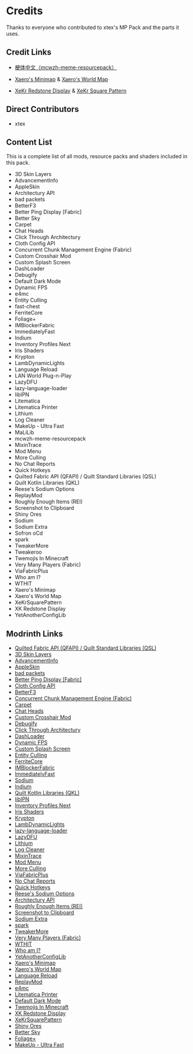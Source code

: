 # Credits

Thanks to everyone who contributed to xtex's MP Pack and the parts it uses.

## Credit Links

- [梗体中文（mcwzh-meme-resourcepack）](https://meme.teahouse.team/)

- [Xaero's Minimap](https://modrinth.com/mod/xaeros-minimap) & [Xaero's World Map](https://modrinth.com/mod/xaeros-world-map)

- [XeKr Redstone Display](https://modrinth.com/resourcepack/xk-redstone-display) & [XeKr Square Pattern](https://modrinth.com/resourcepack/xekrsquarepattern)

## Direct Contributors

<!--BEGIN CONTRIBUTORS LIST-->

- xtex

<!--END CONTRIBUTORS LIST-->

## Content List

This is a complete list of all mods, resource packs and shaders included in this pack.

<!--BEGIN MOD LIST-->

- 3D Skin Layers
- AdvancementInfo
- AppleSkin
- Architectury API
- bad packets
- BetterF3
- Better Ping Display [Fabric]
- Better Sky
- Carpet
- Chat Heads
- Click Through Architectury
- Cloth Config API
- Concurrent Chunk Management Engine (Fabric)
- Custom Crosshair Mod
- Custom Splash Screen
- DashLoader
- Debugify
- Default Dark Mode
- Dynamic FPS
- e4mc
- Entity Culling
- fast-chest
- FerriteCore
- Foliage+
- IMBlockerFabric
- ImmediatelyFast
- Indium
- Inventory Profiles Next
- Iris Shaders
- Krypton
- LambDynamicLights
- Language Reload
- LAN World Plug-n-Play
- LazyDFU
- lazy-language-loader
- libIPN
- Litematica
- Litematica Printer
- Lithium
- Log Cleaner
- MakeUp - Ultra Fast
- MaLiLib
- mcwzh-meme-resourcepack
- MixinTrace
- Mod Menu
- More Culling
- No Chat Reports
- Quick Hotkeys
- Quilted Fabric API (QFAPI) / Quilt Standard Libraries (QSL)
- Quilt Kotlin Libraries (QKL)
- Reese's Sodium Options
- ReplayMod
- Roughly Enough Items (REI)
- Screenshot to Clipboard
- Shiny Ores
- Sodium
- Sodium Extra
- Sofron oCd
- spark
- TweakerMore
- Tweakeroo
- Twemojis In Minecraft
- Very Many Players (Fabric)
- ViaFabricPlus
- Who am I?
- WTHIT
- Xaero's Minimap
- Xaero's World Map
- XeKrSquarePattern
- XK Redstone Display
- YetAnotherConfigLib

<!--END MOD LIST-->

## Modrinth Links

<!--BEGIN MR LINKS LIST-->

- [Quilted Fabric API (QFAPI) / Quilt Standard Libraries (QSL)](https://modrinth.com/mod/qvIfYCYJ)
- [3D Skin Layers](https://modrinth.com/mod/zV5r3pPn)
- [AdvancementInfo](https://modrinth.com/mod/G1epq3jN)
- [AppleSkin](https://modrinth.com/mod/EsAfCjCV)
- [bad packets](https://modrinth.com/mod/ftdbN0KK)
- [Better Ping Display [Fabric]](https://modrinth.com/mod/MS1ZMyR7)
- [Cloth Config API](https://modrinth.com/mod/9s6osm5g)
- [BetterF3](https://modrinth.com/mod/8shC1gFX)
- [Concurrent Chunk Management Engine (Fabric)](https://modrinth.com/mod/VSNURh3q)
- [Carpet](https://modrinth.com/mod/TQTTVgYE)
- [Chat Heads](https://modrinth.com/mod/Wb5oqrBJ)
- [Custom Crosshair Mod](https://modrinth.com/mod/o1tyE5vJ)
- [Debugify](https://modrinth.com/mod/QwxR6Gcd)
- [Click Through Architectury](https://modrinth.com/mod/Ql9v1uPP)
- [DashLoader](https://modrinth.com/mod/ZfQ3kTvR)
- [Dynamic FPS](https://modrinth.com/mod/LQ3K71Q1)
- [Custom Splash Screen](https://modrinth.com/mod/BwFQLeCh)
- [Entity Culling](https://modrinth.com/mod/NNAgCjsB)
- [FerriteCore](https://modrinth.com/mod/uXXizFIs)
- [IMBlockerFabric](https://modrinth.com/mod/752GQt04)
- [ImmediatelyFast](https://modrinth.com/mod/5ZwdcRci)
- [Sodium](https://modrinth.com/mod/AANobbMI)
- [Indium](https://modrinth.com/mod/Orvt0mRa)
- [Quilt Kotlin Libraries (QKL)](https://modrinth.com/mod/lwVhp9o5)
- [libIPN](https://modrinth.com/mod/onSQdWhM)
- [Inventory Profiles Next](https://modrinth.com/mod/O7RBXm3n)
- [Iris Shaders](https://modrinth.com/mod/YL57xq9U)
- [Krypton](https://modrinth.com/mod/fQEb0iXm)
- [LambDynamicLights](https://modrinth.com/mod/yBW8D80W)
- [lazy-language-loader](https://modrinth.com/mod/Nz0RSWrF)
- [LazyDFU](https://modrinth.com/mod/hvFnDODi)
- [Lithium](https://modrinth.com/mod/gvQqBUqZ)
- [Log Cleaner](https://modrinth.com/mod/hwRo6mwQ)
- [MixinTrace](https://modrinth.com/mod/sGmHWmeL)
- [Mod Menu](https://modrinth.com/mod/mOgUt4GM)
- [More Culling](https://modrinth.com/mod/51shyZVL)
- [ViaFabricPlus](https://modrinth.com/mod/rIC2XJV4)
- [No Chat Reports](https://modrinth.com/mod/qQyHxfxd)
- [Quick Hotkeys](https://modrinth.com/mod/24LuV3ge)
- [Reese's Sodium Options](https://modrinth.com/mod/Bh37bMuy)
- [Architectury API](https://modrinth.com/mod/lhGA9TYQ)
- [Roughly Enough Items (REI)](https://modrinth.com/mod/nfn13YXA)
- [Screenshot to Clipboard](https://modrinth.com/mod/1KiJRrTg)
- [Sodium Extra](https://modrinth.com/mod/PtjYWJkn)
- [spark](https://modrinth.com/mod/l6YH9Als)
- [TweakerMore](https://modrinth.com/mod/GBeCx05I)
- [Very Many Players (Fabric)](https://modrinth.com/mod/wnEe9KBa)
- [WTHIT](https://modrinth.com/mod/6AQIaxuO)
- [Who am I?](https://modrinth.com/mod/CcxcmoLQ)
- [YetAnotherConfigLib](https://modrinth.com/mod/1eAoo2KR)
- [Xaero's Minimap](https://modrinth.com/mod/1bokaNcj)
- [Xaero's World Map](https://modrinth.com/mod/NcUtCpym)
- [Language Reload](https://modrinth.com/mod/uLbm7CG6)
- [ReplayMod](https://modrinth.com/mod/Nv2fQJo5)
- [e4mc](https://modrinth.com/mod/qANg5Jrr)
- [Litematica Printer](https://modrinth.com/mod/3llatzyE)
- [Default Dark Mode](https://modrinth.com/mod/6SLU7tS5)
- [Twemojis In Minecraft](https://modrinth.com/mod/WdYcUVh8)
- [XK Redstone Display](https://modrinth.com/mod/4ueVo9s5)
- [XeKrSquarePattern](https://modrinth.com/mod/rq4lDGdf)
- [Shiny Ores](https://modrinth.com/mod/oYrEfh82)
- [Better Sky](https://modrinth.com/mod/Zrixe2pD)
- [Foliage+](https://modrinth.com/mod/kXiPMJsD)
- [MakeUp - Ultra Fast](https://modrinth.com/mod/izsIPI7a)

<!--END MR LINKS LIST-->
